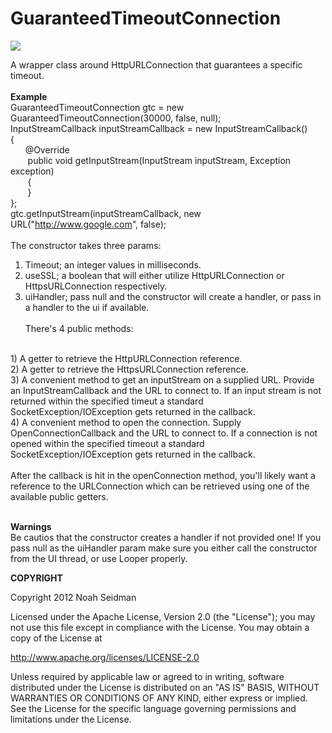 GuaranteedTimeoutConnection
===========================
<img src="http://mindthis.ca/wp-content/uploads/2011/12/timeout.jpg"/>

A wrapper class around HttpURLConnection that guarantees a specific timeout. 
<br><br>
<b>Example</b><br>
GuaranteedTimeoutConnection gtc = new GuaranteedTimeoutConnection(30000, false, null);<br>
InputStreamCallback inputStreamCallback = new InputStreamCallback()<br>
{
<br>
&nbsp;&nbsp;&nbsp;&nbsp;&nbsp; @Override<br>
&nbsp;&nbsp;&nbsp;&nbsp;&nbsp;&nbsp; public void getInputStream(InputStream inputStream, Exception exception)<br>
&nbsp;&nbsp;&nbsp;&nbsp;&nbsp;&nbsp; {<br>
&nbsp;&nbsp;&nbsp;&nbsp;&nbsp;&nbsp; }<br>
};<br>
gtc.getInputStream(inputStreamCallback, new URL("http://www.google.com", false);<br><br>
The constructor takes three params:
<br>
1) Timeout; an integer values in milliseconds.<br>
2) useSSL; a boolean that will either utilize HttpURLConnection or HttpsURLConnection respectively.<br>
3) uiHandler; pass null and the constructor will create a handler, or pass in a handler to the ui if available.
<br><br>
There's 4 public methods:
<br>
1) A getter to retrieve the HttpURLConnection reference.
<br>
2) A getter to retrieve the HttpsURLConnection reference.
<br>
3) A convenient method to get an inputStream on a supplied URL. Provide an InputStreamCallback and the URL to connect to. If an input stream
is not returned within the specified timeut a standard SocketException/IOException gets returned in the callback.
<br>
4) A convenient method to open the connection. Supply OpenConnectionCallback and the URL to connect to. If a connection is not opened 
within the specified timeout a standard SocketException/IOException gets returned in the callback.
<br><br>
After the callback is hit in the openConnection method, you'll likely want a reference to the URLConnection which can be retrieved using one of the available public getters.<br><br>

<b>Warnings</b><br>
Be cautios that the constructor creates a handler if not provided one! If you pass null as the uiHandler param make sure you either call the constructor from the UI thread, or use Looper properly.

<B> COPYRIGHT </B>

Copyright 2012 Noah Seidman

Licensed under the Apache License, Version 2.0 (the "License");
you may not use this file except in compliance with the License.
You may obtain a copy of the License at

   http://www.apache.org/licenses/LICENSE-2.0

Unless required by applicable law or agreed to in writing, software
distributed under the License is distributed on an "AS IS" BASIS,
WITHOUT WARRANTIES OR CONDITIONS OF ANY KIND, either express or implied.
See the License for the specific language governing permissions and
limitations under the License.